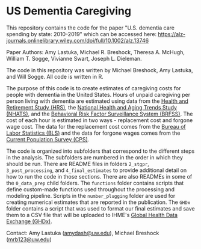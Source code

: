 # US Dementia Caregiving

This repository contains the code for the paper "U.S. dementia care spending by state: 2010-2019" which can be accessed here: https://alz-journals.onlinelibrary.wiley.com/doi/full/10.1002/alz.13746

Paper Authors: Amy Lastuka, Michael R. Breshock, Theresa A. McHugh, William T. Sogge, Vivianne Swart, Joseph L. Dieleman.

The code in this repository was written by Michael Breshock, Amy Lastuka, and Will Sogge. All code is written in R. 

The purpose of this code is to create estimates of caregiving costs for people with dementia in the United States.  Hours of unpaid caregiving per person living with dementia are estimated using data from the [Health and Retirement Study (HRS)](https://hrs.isr.umich.edu/about), the [National Health and Aging Trends Study (NHATS)](https://www.nhats.org/), and the [Behavioral Risk Factor Surveillance System (BRFSS)](https://www.cdc.gov/brfss/index.html). The cost of each hour is estimated in two ways - replacement cost and forgone wage cost. The data for the replacement cost comes from the [Bureau of Labor Statistics (BLS)](https://www.bls.gov/oes/) and the data for forgone wages comes from the [Current Population Survey (CPS)](https://www.census.gov/data/datasets/time-series/demo/cps/cps-basic.html).  

The code is organized into subfolders that correspond to the different steps in the analysis. The subfolders are numbered in the order in which they should be run. There are README files in folders `2_stgpr`, `3_post_processing`, and `4_final_estimates` to provide additional detail on how to run the code in those sections. There are also READMEs in some of the `0_data_prep` child folders. The `functions` folder contains scripts that define custom-made functions used throughout the processing and modeling pipeline. Scripts in the `number_plugging` folder are used for creating numerical estimates that are reported in the publication. The `GHDx` folder contains a script that was used to format our final estimates and save them to a CSV file that will be uploaded to IHME's [Global Health Data Exchange (GHDx)](https://ghdx.healthdata.org/).

Contact: Amy Lastuka (amydash@uw.edu), Michael Breshock (mrb123@uw.edu)